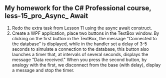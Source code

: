 ## My homework for the C# Professional course, less-15_pro_Async_ Await
1. Redo the extra task from Lesson 11 using the async await construct.
2. Create a WPF application, place two buttons in the TextBox window. By clicking on the first
    button in the TextBox, the message "Connected to the database" is displayed, while in the handler
    set a delay of 3-5 seconds to simulate a connection to the database, this button also launches
    a timer that, at intervals of several seconds, displays the message “Data
    received." When you press the second button, by analogy with the first, we disconnect from the base (with
    delay), display a message and stop the timer.
